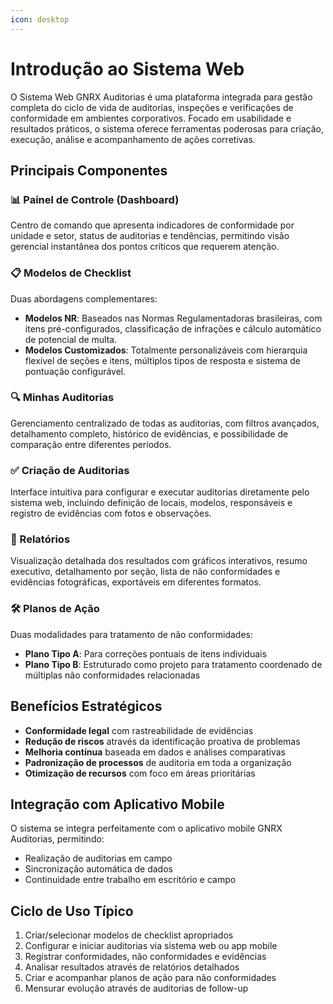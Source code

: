 ```yaml
---
icon: desktop
---
```


# Introdução ao Sistema Web

O Sistema Web GNRX Auditorias é uma plataforma integrada para gestão completa do ciclo de vida de auditorias, inspeções e verificações de conformidade em ambientes corporativos. Focado em usabilidade e resultados práticos, o sistema oferece ferramentas poderosas para criação, execução, análise e acompanhamento de ações corretivas.

## Principais Componentes

### 📊 Painel de Controle (Dashboard)

Centro de comando que apresenta indicadores de conformidade por unidade e setor, status de auditorias e tendências, permitindo visão gerencial instantânea dos pontos críticos que requerem atenção.

### 📋 Modelos de Checklist

Duas abordagens complementares:

* **Modelos NR**: Baseados nas Normas Regulamentadoras brasileiras, com itens pré-configurados, classificação de infrações e cálculo automático de potencial de multa.
* **Modelos Customizados**: Totalmente personalizáveis com hierarquia flexível de seções e itens, múltiplos tipos de resposta e sistema de pontuação configurável.

### 🔍 Minhas Auditorias

Gerenciamento centralizado de todas as auditorias, com filtros avançados, detalhamento completo, histórico de evidências, e possibilidade de comparação entre diferentes períodos.

### ✅ Criação de Auditorias

Interface intuitiva para configurar e executar auditorias diretamente pelo sistema web, incluindo definição de locais, modelos, responsáveis e registro de evidências com fotos e observações.

### 📝 Relatórios

Visualização detalhada dos resultados com gráficos interativos, resumo executivo, detalhamento por seção, lista de não conformidades e evidências fotográficas, exportáveis em diferentes formatos.

### 🛠️ Planos de Ação

Duas modalidades para tratamento de não conformidades:

* **Plano Tipo A**: Para correções pontuais de itens individuais
* **Plano Tipo B**: Estruturado como projeto para tratamento coordenado de múltiplas não conformidades relacionadas

## Benefícios Estratégicos

* **Conformidade legal** com rastreabilidade de evidências
* **Redução de riscos** através da identificação proativa de problemas
* **Melhoria contínua** baseada em dados e análises comparativas
* **Padronização de processos** de auditoria em toda a organização
* **Otimização de recursos** com foco em áreas prioritárias

## Integração com Aplicativo Mobile

O sistema se integra perfeitamente com o aplicativo mobile GNRX Auditorias, permitindo:

* Realização de auditorias em campo
* Sincronização automática de dados
* Continuidade entre trabalho em escritório e campo

## Ciclo de Uso Típico

1. Criar/selecionar modelos de checklist apropriados
2. Configurar e iniciar auditorias via sistema web ou app mobile
3. Registrar conformidades, não conformidades e evidências
4. Analisar resultados através de relatórios detalhados
5. Criar e acompanhar planos de ação para não conformidades
6. Mensurar evolução através de auditorias de follow-up
